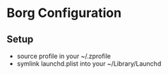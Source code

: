 # Borg Configuration

## Setup

* source profile in your ~/.zprofile
* symlink launchd.plist into your ~/Library/Launchd
